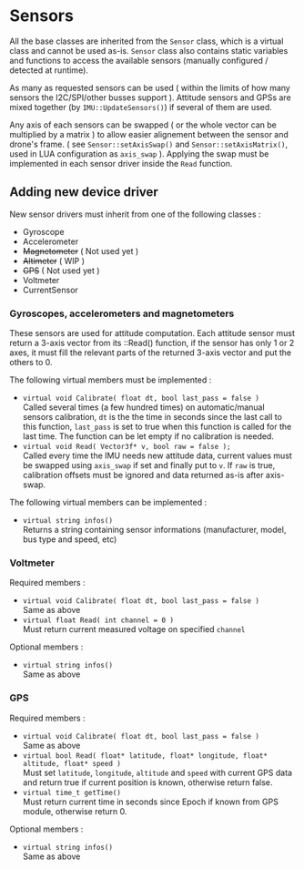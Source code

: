 # Sensors

All the base classes are inherited from the `Sensor` class, which is a virtual class and cannot be used as-is. `Sensor` class also contains static variables and functions to access the available sensors (manually configured / detected at runtime).

As many as requested sensors can be used ( within the limits of how many sensors the I2C/SPI/other busses support ). Attitude sensors and GPSs are mixed together (by `IMU::UpdateSensors()`) if several of them are used.

Any axis of each sensors can be swapped ( or the whole vector can be multiplied by a matrix ) to allow easier alignement between the sensor and drone's frame. ( see `Sensor::setAxisSwap()` and `Sensor::setAxisMatrix()`, used in LUA configuration as `axis_swap` ). Applying the swap must be implemented in each sensor driver inside the `Read` function.

## Adding new device driver

New sensor drivers must inherit from one of the following classes :
 * Gyroscope
 * Accelerometer
 * ~~Magnetometer~~ ( Not used yet )
 * ~~Altimeter~~ ( WIP )
 * ~~GPS~~ ( Not used yet )
 * Voltmeter
 * CurrentSensor

### Gyroscopes, accelerometers and magnetometers
These sensors are used for attitude computation. Each attitude sensor must return a 3-axis vector from its ::Read() function, if the sensor has only 1 or 2 axes, it must fill the relevant parts of the returned 3-axis vector and put the others to 0.

The following virtual members must be implemented :
 * `virtual void Calibrate( float dt, bool last_pass = false )`<br/>Called several times (a few hundred times) on automatic/manual sensors calibration, `dt` is the the time in seconds since the last call to this function, `last_pass` is set to true when this function is called for the last time. The function can be let empty if no calibration is needed.
 * `virtual void Read( Vector3f* v, bool raw = false );`<br/>Called every time the IMU needs new attitude data, current values must be swapped using `axis_swap` if set and finally put to `v`. If `raw` is true, calibration offsets must be ignored and data returned as-is after axis-swap.

The following virtual members can be implemented :
 * `virtual string infos()`<br/>Returns a string containing sensor informations (manufacturer, model, bus type and speed, etc)

### Voltmeter
Required members :
 * `virtual void Calibrate( float dt, bool last_pass = false )`<br/>Same as above
 * `virtual float Read( int channel = 0 )`<br/>Must return current measured voltage on specified `channel`

Optional members :
 * `virtual string infos()`<br/>Same as above

### GPS
Required members :
 * `virtual void Calibrate( float dt, bool last_pass = false )`<br/>Same as above
 * `virtual bool Read( float* latitude, float* longitude, float* altitude, float* speed )`<br/>Must set `latitude`, `longitude`, `altitude` and `speed` with current GPS data and return true if current position is known, otherwise return false.
 * `virtual time_t getTime()`<br/>Must return current time in seconds since Epoch if known from GPS module, otherwise return 0.

Optional members :
 * `virtual string infos()`<br/>Same as above

